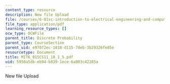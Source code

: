 ```yaml
---
content_type: resource
description: New file Upload
file: /courses/6-01sc-introduction-to-electrical-engineering-and-computer-science-i-spring-2011/5950a5dbeb94b8391ece6a003c42285a_MIT6_01SCS11_10_1_5.pdf
file_type: application/pdf
learning_resource_types: []
ocw_type: OCWFile
parent_title: Discrete Probability
parent_type: CourseSection
parent_uid: e97072ec-1818-d115-7deb-3b29326fe85e
resourcetype: Document
title: MIT6_01SCS11_10_1_5.pdf
uid: 5950a5db-eb94-b839-1ece-6a003c42285a
---
```

New file Upload

